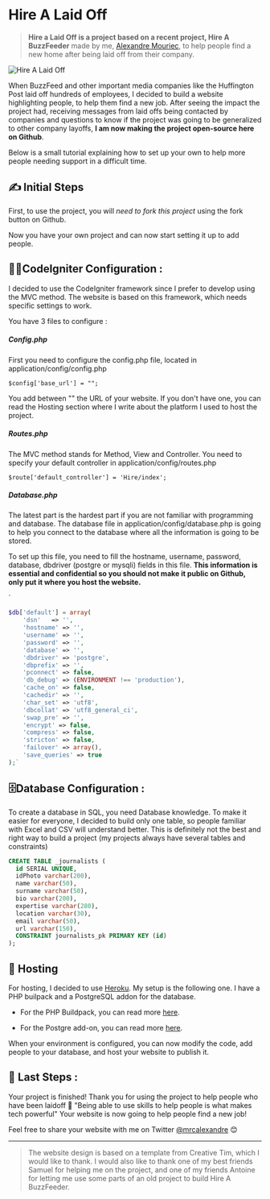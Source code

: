 # Hire A Laid Off

> **Hire a Laid Off is a project based on a recent project, Hire A BuzzFeeder** made by me, [Alexandre Mouriec](https://alexandremouriec.com), to help people find a new home after being laid off from their company.

![Hire A Laid Off](https://github.com/mrcalexandre/hirealaidoff/blob/master/CoverREADME.jpg)

When BuzzFeed and other important media companies like the Huffington Post laid off hundreds of employees, I decided to build a website highlighting people, to help them find a new job. After seeing the impact the project had, receiving messages from laid offs being contacted by companies and questions to know if the project was going to be generalized to other company layoffs,  **I am now making the project open-source here on Github**. 

Below is a small tutorial explaining how to set up your own to help more people needing support in a difficult time.



## ✍️ Initial Steps

First, to use the project, you will *need to fork this project* using the fork button on Github.

Now you have your own project and can now start setting it up to add people.



## 👨‍💻CodeIgniter Configuration :

I decided to use the CodeIgniter framework since I prefer to develop using the MVC method. The website is based on this framework, which needs specific settings to work.

You have 3 files to configure :

##### Config.php

First you need to configure the config.php file, located in application/config/config.php

`$config['base_url'] = "";`

You add between "" the URL of your website. If you don't have one, you can read the Hosting section where I write about the platform I used to host the project.

##### Routes.php

The MVC method stands for Method, View and Controller. You need to specify your default controller in application/config/routes.php

`$route['default_controller'] = 'Hire/index';`

##### Database.php

The latest part is the hardest part if you are not familiar with programming and database. The database file in application/config/database.php is going to help you connect to the database where all the information is going to be stored.

To set up this file, you need to fill the hostname, username, password, database, dbdriver (postgre or mysqli) fields in this file. **This information is essential and confidential so you should not make it public on Github, only put it where you host the website.**

`

```php
$db['default'] = array(
    'dsn'	=> '',
    'hostname' => '',
    'username' => '',
    'password' => '',
    'database' => '',
    'dbdriver' => 'postgre',
    'dbprefix' => '',
    'pconnect' => false,
    'db_debug' => (ENVIRONMENT !== 'production'),
    'cache_on' => false,
    'cachedir' => '',
    'char_set' => 'utf8',
    'dbcollat' => 'utf8_general_ci',
    'swap_pre' => '',
    'encrypt' => false,
    'compress' => false,
    'stricton' => false,
    'failover' => array(),
    'save_queries' => true
);`
```



## 🗄Database Configuration :

To create a database in SQL, you need Database knowledge. To make it easier for everyone, I decided to build only one table, so people familiar with Excel and CSV will understand better. This is definitely not the best and right way to build a project (my projects always have several tables and constraints)

```sql
CREATE TABLE _journalists (
  id SERIAL UNIQUE, 
  idPhoto varchar(200),
  name varchar(50),
  surname varchar(50),
  bio varchar(200),
  expertise varchar(280),
  location varchar(30),
  email varchar(50),
  url varchar(150),
  CONSTRAINT journalists_pk PRIMARY KEY (id)
);
```



## 🏨 Hosting

 For hosting, I decided to use [Heroku](https://www.heroku.com).  My setup is the following one. I have a PHP builpack and a PostgreSQL addon for the database.

- For the PHP Buildpack, you can read more [here](https://devcenter.heroku.com/articles/getting-started-with-php).

- For the Postgre add-on, you can read more [here](https://www.heroku.com/postgres).

When your environment is configured, you can now modify the code, add people to your database, and host your website to publish it.

## 🚀 Last Steps :

Your project is finished! Thank you for using the project to help people who have been laidoff 🙏  "Being able to use skills to help people is what makes tech powerful" Your website is now going to help people find a new job!

Feel free to share your website with me on Twitter [@mrcalexandre](https://twitter.com/mrcalexandre) 😊



------



> The website design is based on a template from Creative Tim, which I would like to thank. I would also like to thank one of my best friends Samuel for helping me on the project, and one of my friends Antoine for letting me use some parts of an old project to build Hire A BuzzFeeder. 

